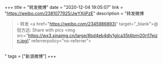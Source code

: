 +++
title = "转发微博"
date = "2020-12-04 19:05:07"
link = "https://weibo.com/2381077925/JwYXjiPzE"
description = "转发微博<br><blockquote> - 转发 <a href=\"https://weibo.com/2345986893\" target=\"_blank\">@倪方远</a>: Share with pics <img src=\"https://wx3.sinaimg.cn/large/8bd4eb4dly1glca35t4bmj20ri17ejzn.jpg\" referrerpolicy=\"no-referrer\"><br><br></blockquote>"
tags = ["新浪微博"]
+++
